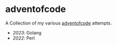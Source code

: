 # adventofcode

A Collection of my various [adventofcode](https://adventofcode.com/) attempts.

- *2023*: Golang
- *2022*: Perl
